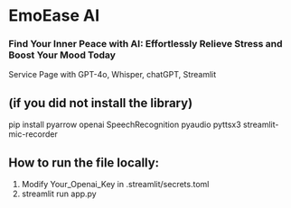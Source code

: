 # EmoEase AI
### Find Your Inner Peace with AI: Effortlessly Relieve Stress and Boost Your Mood Today

Service Page with GPT-4o, Whisper, chatGPT, Streamlit 

## (if you did not install the library)
pip install pyarrow openai SpeechRecognition pyaudio pyttsx3 streamlit-mic-recorder

## How to run the file locally:
1. Modify Your_Openai_Key in .streamlit/secrets.toml
2. streamlit run app.py
